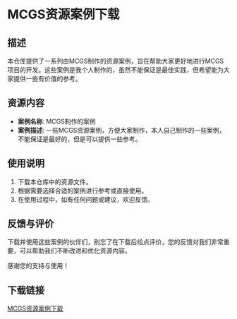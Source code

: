 # MCGS资源案例下载

## 描述

本仓库提供了一系列由MCGS制作的资源案例，旨在帮助大家更好地进行MCGS项目的开发。这些案例是我个人制作的，虽然不能保证是最佳实践，但希望能为大家提供一些有价值的参考。

## 资源内容

- **案例名称**: MCGS制作的案例
- **案例描述**: 一些MCGS资源案例，方便大家制作，本人自己制作的一些案例，不能保证是最好的，但是可以提供一些参考。

## 使用说明

1. 下载本仓库中的资源文件。
2. 根据需要选择合适的案例进行参考或直接使用。
3. 在使用过程中，如有任何问题或建议，欢迎反馈。

## 反馈与评价

下载并使用这些案例的伙伴们，别忘了在下载后给点评价，您的反馈对我们非常重要，可以帮助我们不断改进和优化资源内容。

感谢您的支持与使用！

## 下载链接

[MCGS资源案例下载](https://pan.quark.cn/s/f33177c8b091)